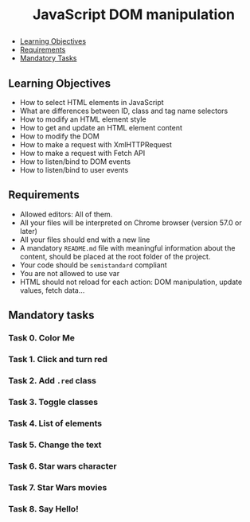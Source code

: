 # <p align="center">JavaScript DOM manipulation</p>

- [Learning Objectives](#Learning_Objectives)
- [Requirements](#Requirements)
- [Mandatory Tasks](#Mandatory_Tasks)

## Learning Objectives
 
* How to select HTML elements in JavaScript
* What are differences between ID, class and tag name selectors
* How to modify an HTML element style
* How to get and update an HTML element content
* How to modify the DOM
* How to make a request with XmlHTTPRequest
* How to make a request with Fetch API
* How to listen/bind to DOM events
* How to listen/bind to user events

## Requirements

* Allowed editors: All of them.
* All your files will be interpreted on Chrome browser (version 57.0 or later)
* All your files should end with a new line
* A mandatory `README.md` file with meaningful information about the content, should be placed at the root folder of the project.
* Your code should be `semistandard` compliant
* You are not allowed to use var
* HTML should not reload for each action: DOM manipulation, update values, fetch data…


## Mandatory tasks

### Task 0. Color Me

### Task 1. Click and turn red

### Task 2. Add `.red` class

### Task 3. Toggle classes

### Task 4. List of elements

### Task 5. Change the text

### Task 6. Star wars character

### Task 7. Star Wars movies

### Task 8. Say Hello!